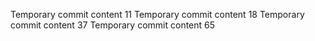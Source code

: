 Temporary commit content 11
Temporary commit content 18
Temporary commit content 37
Temporary commit content 65
